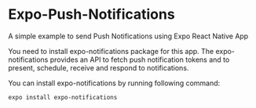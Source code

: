 # Expo-Push-Notifications
A simple example to send Push Notifications using Expo React Native App

You need to install expo-notifications package for this app. The expo-notifications provides an API to fetch push notification tokens and to present, schedule, receive and respond to notifications.

You can install expo-notifications by running following command:
````
expo install expo-notifications

````
